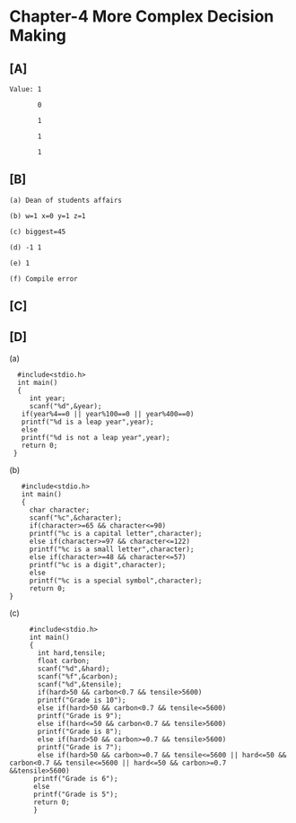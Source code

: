 # Chapter-4 More Complex Decision Making
## [A]
  
    Value: 1

           0
           
           1
           
           1
           
           1
         
## [B]

    (a) Dean of students affairs
  
    (b) w=1 x=0 y=1 z=1
  
    (c) biggest=45
  
    (d) -1 1
  
    (e) 1
  
    (f) Compile error
  
## [C] 

## [D]

(a)  

      #include<stdio.h>
      int main()
      {
         int year;  
         scanf("%d",&year);
       if(year%4==0 || year%100==0 || year%400==0)       
       printf("%d is a leap year",year);       
       else     
       printf("%d is not a leap year",year);       
       return 0;       
     }
    
(b)

       #include<stdio.h>
       int main()
       {
         char character;
         scanf("%c",&character);
         if(character>=65 && character<=90)
         printf("%c is a capital letter",character);
         else if(character>=97 && character<=122)
         printf("%c is a small letter",character);
         else if(character>=48 && character<=57)
         printf("%c is a digit",character);
         else
         printf("%c is a special symbol",character);
         return 0;
    }
    
(c)

         #include<stdio.h>
         int main()
         {
           int hard,tensile;
           float carbon;
           scanf("%d",&hard);
           scanf("%f",&carbon);
           scanf("%d",&tensile);
           if(hard>50 && carbon<0.7 && tensile>5600)
           printf("Grade is 10");
           else if(hard>50 && carbon<0.7 && tensile<=5600)
           printf("Grade is 9");
           else if(hard<=50 && carbon<0.7 && tensile>5600)
           printf("Grade is 8");
           else if(hard>50 && carbon>=0.7 && tensile>5600)
           printf("Grade is 7");
           else if(hard>50 && carbon>=0.7 && tensile<=5600 || hard<=50 && carbon<0.7 && tensile<=5600 || hard<=50 && carbon>=0.7          &&tensile>5600)
          printf("Grade is 6");
          else
          printf("Grade is 5");
          return 0;
          }
   
   
